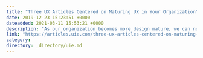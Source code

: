 ```yaml
---
title: "Three UX Articles Centered on Maturing UX in Your Organization"
date: 2019-12-23 15:23:51 +0000
dateadded: 2021-03-11 15:53:21 +0000
description: "As our organization becomes more design mature, we can no longer use a one size fits all approach. We need to adapt specific approaches to different teams and different problems. Here are three different approaches to maturing UX in your organization. #1: Driving Product Teams to be More Design&nbsp;Mature As our organization’s user experience design […]"
link: "https://articles.uie.com/three-ux-articles-centered-on-maturing-ux-in-your-organization/"
category:
directory: _directory/uie.md
---
```

